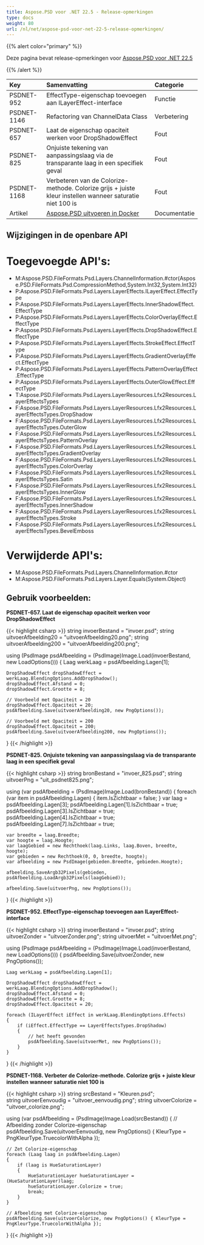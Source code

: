 ```yaml
---
title: Aspose.PSD voor .NET 22.5 - Release-opmerkingen
type: docs
weight: 80
url: /nl/net/aspose-psd-voor-net-22-5-release-opmerkingen/
---
```


{{% alert color="primary" %}}

Deze pagina bevat release-opmerkingen voor [Aspose.PSD voor .NET 22.5](https://www.nuget.org/packages/Aspose.PSD/)

{{% /alert %}}

|**Key**|**Samenvatting**|**Categorie**|
| :- | :- | :- |
|PSDNET-952|EffectType-eigenschap toevoegen aan ILayerEffect-interface|Functie|
|PSDNET-1146|Refactoring van ChannelData Class|Verbetering|
|PSDNET-657|Laat de eigenschap opaciteit werken voor DropShadowEffect|Fout|
|PSDNET-825|Onjuiste tekening van aanpassingslaag via de transparante laag in een specifiek geval|Fout|
|PSDNET-1168|Verbeteren van de Colorize-methode. Colorize grijs + juiste kleur instellen wanneer saturatie niet 100 is|Fout|
|Artikel|[Aspose.PSD uitvoeren in Docker](https://docs.aspose.com/psd/net/how-to-run-aspose-psd-in-docker/)|Documentatie|


## **Wijzigingen in de openbare API**
# **Toegevoegde API's:**
- M:Aspose.PSD.FileFormats.Psd.Layers.ChannelInformation.#ctor(Aspose.PSD.FileFormats.Psd.CompressionMethod,System.Int32,System.Int32)
- P:Aspose.PSD.FileFormats.Psd.Layers.LayerEffects.ILayerEffect.EffectType
- P:Aspose.PSD.FileFormats.Psd.Layers.LayerEffects.InnerShadowEffect.EffectType
- P:Aspose.PSD.FileFormats.Psd.Layers.LayerEffects.ColorOverlayEffect.EffectType
- P:Aspose.PSD.FileFormats.Psd.Layers.LayerEffects.DropShadowEffect.EffectType
- P:Aspose.PSD.FileFormats.Psd.Layers.LayerEffects.StrokeEffect.EffectType
- P:Aspose.PSD.FileFormats.Psd.Layers.LayerEffects.GradientOverlayEffect.EffectType
- P:Aspose.PSD.FileFormats.Psd.Layers.LayerEffects.PatternOverlayEffect.EffectType
- P:Aspose.PSD.FileFormats.Psd.Layers.LayerEffects.OuterGlowEffect.EffectType
- T:Aspose.PSD.FileFormats.Psd.Layers.LayerResources.Lfx2Resources.LayerEffectsTypes
- F:Aspose.PSD.FileFormats.Psd.Layers.LayerResources.Lfx2Resources.LayerEffectsTypes.DropShadow
- F:Aspose.PSD.FileFormats.Psd.Layers.LayerResources.Lfx2Resources.LayerEffectsTypes.OuterGlow
- F:Aspose.PSD.FileFormats.Psd.Layers.LayerResources.Lfx2Resources.LayerEffectsTypes.PatternOverlay
- F:Aspose.PSD.FileFormats.Psd.Layers.LayerResources.Lfx2Resources.LayerEffectsTypes.GradientOverlay
- F:Aspose.PSD.FileFormats.Psd.Layers.LayerResources.Lfx2Resources.LayerEffectsTypes.ColorOverlay
- F:Aspose.PSD.FileFormats.Psd.Layers.LayerResources.Lfx2Resources.LayerEffectsTypes.Satin
- F:Aspose.PSD.FileFormats.Psd.Layers.LayerResources.Lfx2Resources.LayerEffectsTypes.InnerGlow
- F:Aspose.PSD.FileFormats.Psd.Layers.LayerResources.Lfx2Resources.LayerEffectsTypes.InnerShadow
- F:Aspose.PSD.FileFormats.Psd.Layers.LayerResources.Lfx2Resources.LayerEffectsTypes.Stroke
- F:Aspose.PSD.FileFormats.Psd.Layers.LayerResources.Lfx2Resources.LayerEffectsTypes.BevelEmboss

# **Verwijderde API's:**
- M:Aspose.PSD.FileFormats.Psd.Layers.ChannelInformation.#ctor
- M:Aspose.PSD.FileFormats.Psd.Layers.Layer.Equals(System.Object)


## **Gebruik voorbeelden:**

**PSDNET-657. Laat de eigenschap opaciteit werken voor DropShadowEffect**

{{< highlight csharp >}}
string invoerBestand = "invoer.psd";
string uitvoerAfbeelding20 = "uitvoerAfbeelding20.png";
string uitvoerAfbeelding200 = "uitvoerAfbeelding200.png";

using (PsdImage psdAfbeelding = (PsdImage)Image.Load(invoerBestand, new LoadOptions()))
{
    Laag werkLaag = psdAfbeelding.Lagen[1];

    DropShadowEffect dropShadowEffect = werkLaag.BlendingOptions.AddDropShadow();
    dropShadowEffect.Afstand = 0;
    dropShadowEffect.Grootte = 8;

    // Voorbeeld met Opaciteit = 20
    dropShadowEffect.Opaciteit = 20;
    psdAfbeelding.Save(uitvoerAfbeelding20, new PngOptions());

    // Voorbeeld met Opaciteit = 200
    dropShadowEffect.Opaciteit = 200;
    psdAfbeelding.Save(uitvoerAfbeelding200, new PngOptions());
}
{{< /highlight >}}

**PSDNET-825. Onjuiste tekening van aanpassingslaag via de transparante laag in een specifiek geval**

{{< highlight csharp >}}
string bronBestand = "invoer_825.psd";
string uitvoerPng = "uit_psdnet825.png";

using (var psdAfbeelding = (PsdImage)Image.Load(bronBestand))
{
    foreach (var item in psdAfbeelding.Lagen)
    {
        item.IsZichtbaar = false;
    }
    var laag = psdAfbeelding.Lagen[3];
    psdAfbeelding.Lagen[1].IsZichtbaar = true;
    psdAfbeelding.Lagen[3].IsZichtbaar = true;
    psdAfbeelding.Lagen[4].IsZichtbaar = true;
    psdAfbeelding.Lagen[7].IsZichtbaar = true;

    var breedte = laag.Breedte;
    var hoogte = laag.Hoogte;
    var laagGebied = new Rechthoek(laag.Links, laag.Boven, breedte, hoogte);
    var gebieden = new Rechthoek(0, 0, breedte, hoogte);
    var afbeelding = new PsdImage(gebieden.Breedte, gebieden.Hoogte);

    afbeelding.SaveArgb32Pixels(gebieden, psdAfbeelding.LoadArgb32Pixels(laagGebied));

    afbeelding.Save(uitvoerPng, new PngOptions());
}
{{< /highlight >}}

**PSDNET-952. EffectType-eigenschap toevoegen aan ILayerEffect-interface**

{{< highlight csharp >}}
string invoerBestand = "invoer.psd";
string uitvoerZonder = "uitvoerZonder.png";
string uitvoerMet = "uitvoerMet.png";

using (PsdImage psdAfbeelding = (PsdImage)Image.Load(invoerBestand, new LoadOptions()))
{
    psdAfbeelding.Save(uitvoerZonder, new PngOptions());

    Laag werkLaag = psdAfbeelding.Lagen[1];

    DropShadowEffect dropShadowEffect = werkLaag.BlendingOptions.AddDropShadow();
    dropShadowEffect.Afstand = 0;
    dropShadowEffect.Grootte = 8;
    dropShadowEffect.Opaciteit = 20;

    foreach (ILayerEffect iEffect in werkLaag.BlendingOptions.Effects)
    {
        if (iEffect.EffectType == LayerEffectsTypes.DropShadow)
        {
            // het heeft gevonden
            psdAfbeelding.Save(uitvoerMet, new PngOptions());
        }
    }
}
{{< /highlight >}}

**PSDNET-1168. Verbeter de Colorize-methode. Colorize grijs + juiste kleur instellen wanneer saturatie niet 100 is**

{{< highlight csharp >}}
string srcBestand = "Kleuren.psd";            
string uitvoerEenvoudig = "uitvoer_eenvoudig.png";
string uitvoerColorize = "uitvoer_colorize.png";

using (var psdAfbeelding = (PsdImage)Image.Load(srcBestand))
{
    // Afbeelding zonder Colorize-eigenschap
    psdAfbeelding.Save(uitvoerEenvoudig, new PngOptions() { KleurType = PngKleurType.TruecolorWithAlpha });
    
    // Zet Colorize-eigenschap
    foreach (Laag laag in psdAfbeelding.Lagen)
    {
        if (laag is HueSaturationLayer)
        {
            HueSaturationLayer hueSaturationLayer = (HueSaturationLayer)laag;
            hueSaturationLayer.Colorize = true;
            break;
        }
    }
    
    // Afbeelding met Colorize-eigenschap
    psdAfbeelding.Save(uitvoerColorize, new PngOptions() { KleurType = PngKleurType.TruecolorWithAlpha });
}
{{< /highlight >}}
